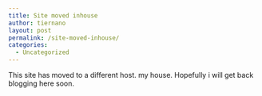 ```yaml
---
title: Site moved inhouse
author: tiernano
layout: post
permalink: /site-moved-inhouse/
categories:
  - Uncategorized
---
```

This site has moved to a different host. my house. Hopefully i will get back blogging here soon.